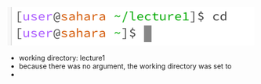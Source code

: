 ![Image](cd_a.png)      
* working directory: lecture1
* because there was no argument, the working directory was set to
* 



